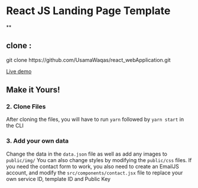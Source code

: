 # React JS Landing Page Template

**
<h2>clone :</h2>
 git clone https://github.com/UsamaWaqas/react_webApplication.git


<a href='https://adorable-gingersnap-38e8f3.netlify.app/'> Live demo</a>


## Make it Yours!


### 2. Clone Files
After cloning the files, you will have to run ```yarn``` followed by ```yarn start``` in the CLI
### 3. Add your own data 
Change the data in the ```data.json``` file as well as add any images to ```public/img/```
You can also change styles by modifying the ```public/css``` files.
If you need the contact form to work, you also need to create an EmailJS account, and modify the ```src/components/contact.jsx``` file to replace your own service ID, template ID and Public Key


